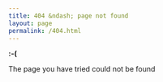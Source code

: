 ```yaml
---
title: 404 &ndash; page not found
layout: page
permalink: /404.html
---
```


**:-(**

The page you have tried could not be found

